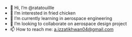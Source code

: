 - 👋 Hi, I’m @ratatouillle
- 👀 I’m interested in fried chicken
- 🌱 I’m currently learning in aerospace engineering 
- 💞️ I’m looking to collaborate on aerospace design project
- 📫 How to reach me: a.izzatikhwan04@gmail.com

<!---
ratatouillle/ratatouillle is a ✨ special ✨ repository because its `README.md` (this file) appears on your GitHub profile.
You can click the Preview link to take a look at your changes.
--->
